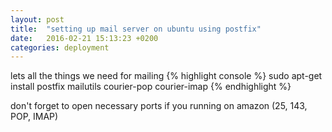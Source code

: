 ```yaml
---
layout: post
title:  "setting up mail server on ubuntu using postfix"
date:   2016-02-21 15:13:23 +0200
categories: deployment
---
```

lets all the things we need for mailing
{% highlight console %}
sudo apt-get install postfix mailutils courier-pop courier-imap
{% endhighlight %}

don't forget to open necessary ports if you running on amazon (25, 143, POP, IMAP)

